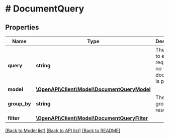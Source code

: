 # # DocumentQuery

## Properties

Name | Type | Description | Notes
------------ | ------------- | ------------- | -------------
**query** | **string** | The query to execute, required if no document is provided |
**model** | [**\OpenAPI\Client\Model\DocumentQueryModel**](DocumentQueryModel.md) |  | [optional]
**group_by** | **string** | The field to group the results by | [optional]
**filter** | [**\OpenAPI\Client\Model\DocumentQueryFilter**](DocumentQueryFilter.md) |  | [optional]

[[Back to Model list]](../../README.md#models) [[Back to API list]](../../README.md#endpoints) [[Back to README]](../../README.md)
